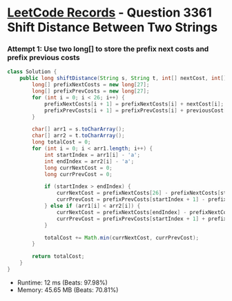 # [LeetCode Records](../../README.md) - Question 3361 Shift Distance Between Two Strings

### Attempt 1: Use two long[] to store the prefix next costs and prefix previous costs
```java
class Solution {
    public long shiftDistance(String s, String t, int[] nextCost, int[] previousCost) {
        long[] prefixNextCosts = new long[27];
        long[] prefixPrevCosts = new long[27];
        for (int i = 0; i < 26; i++) {
            prefixNextCosts[i + 1] = prefixNextCosts[i] + nextCost[i];
            prefixPrevCosts[i + 1] = prefixPrevCosts[i] + previousCost[i];
        }

        char[] arr1 = s.toCharArray();
        char[] arr2 = t.toCharArray();
        long totalCost = 0;
        for (int i = 0; i < arr1.length; i++) {
            int startIndex = arr1[i] - 'a';
            int endIndex = arr2[i] - 'a';
            long currNextCost = 0;
            long currPrevCost = 0;

            if (startIndex > endIndex) {
                currNextCost = prefixNextCosts[26] - prefixNextCosts[startIndex] + prefixNextCosts[endIndex];
                currPrevCost = prefixPrevCosts[startIndex + 1] - prefixPrevCosts[endIndex + 1];
            } else if (arr1[i] < arr2[i]) {
                currNextCost = prefixNextCosts[endIndex] - prefixNextCosts[startIndex];
                currPrevCost = prefixPrevCosts[startIndex + 1] + prefixPrevCosts[26] - prefixPrevCosts[endIndex + 1];
            }

            totalCost += Math.min(currNextCost, currPrevCost);
        }

        return totalCost;
    }
}
```
- Runtime: 12 ms (Beats: 97.98%)
- Memory: 45.65 MB (Beats: 70.81%)

<br>
